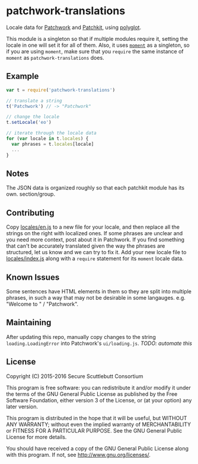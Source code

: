 # patchwork-translations

Locale data for [Patchwork] and [Patchkit], using [polyglot].

This module is a singleton so that if multiple modules require it, setting the
locale in one will set it for all of them. Also, it uses [`moment`][moment] as
a singleton, so if you are using `moment`, make sure that you `require` the
same instance of `moment` as `patchwork-translations` does.

[Patchwork]: http://ssbc.github.io/patchwork/
[Patchkit]: https://github.com/patchkit
[polyglot]: http://airbnb.io/polyglot.js/
[moment]: http://momentjs.com/

## Example

```js
var t = require('patchwork-translations')

// translate a string
t('Patchwork') // -> "Patchwork"

// change the locale
t.setLocale('eo')

// iterate through the locale data
for (var locale in t.locales) {
  var phrases = t.locales[locale]
  ...
}
```

## Notes

The JSON data is organized roughly so that each patchkit module has its own.
section/group.

## Contributing

Copy [locales/en.js](locales/en.js) to a new file for your locale, and then replace all
the strings on the right with localized ones. If some phrases are unclear and
you need more context, post about it in Patchwork. If you find something
that can't be accurately translated given the way the phrases are structured,
let us know and we can try to fix it. Add your new locale file to
[locales/index.js](locales/index.js) along with a `require` statement for
its `moment` locale data.

## Known Issues

Some sentences have HTML elements in them so they are split into multiple
phrases, in such a way that may not be desirable in some langauges. e.g. "Welcome to " / "Patchwork".

## Maintaining

After updating this repo, manually copy changes to the string
`loading.LoadingError` into Patchwork's `ui/loading.js`. *TODO: automate this*

## License

Copyright (C) 2015-2016 Secure Scuttlebutt Consortium

This program is free software: you can redistribute it and/or modify
it under the terms of the GNU General Public License as published by
the Free Software Foundation, either version 3 of the License, or
(at your option) any later version.

This program is distributed in the hope that it will be useful,
but WITHOUT ANY WARRANTY; without even the implied warranty of
MERCHANTABILITY or FITNESS FOR A PARTICULAR PURPOSE.  See the
GNU General Public License for more details.

You should have received a copy of the GNU General Public License
along with this program.  If not, see <http://www.gnu.org/licenses/>.
